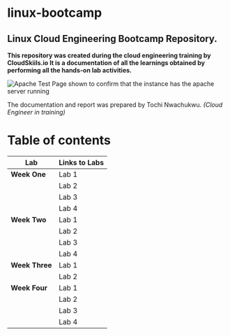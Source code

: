 # linux-bootcamp
## Linux Cloud Engineering Bootcamp Repository.

**This repository was created during the cloud engineering training by CloudSkiils.io It is a documentation of all the learnings obtained by performing all the hands-on lab activities.**



![Apache Test Page shown to confirm that the instance has the apache server running](https://www.google.com/url?sa=i&url=https%3A%2F%2Fjovian.ai%2Ftochi-nwachukwu&psig=AOvVaw0eP1iPt5uCL3iPZxzHZVoj&ust=1639327944618000&source=images&cd=vfe&ved=0CAsQjRxqFwoTCMjSytOa3PQCFQAAAAAdAAAAABAD)


The documentation and report was prepared by Tochi Nwachukwu. *(Cloud Engineer in training)* 

# Table of contents


| Lab | Links to Labs |
| ----------- | ----------- |
| **Week One** | Lab 1  |
|  | Lab 2 |
|  | Lab 3 |
|  | Lab 4 |
| **Week Two** | Lab 1  |
|  | Lab 2 |
|  | Lab 3 |
|  | Lab 4 |
| **Week Three** | Lab 1  |
|  | Lab 2 |
| **Week Four** | Lab 1  |
|  | Lab 2 |
|  | Lab 3 |
|  | Lab 4 |